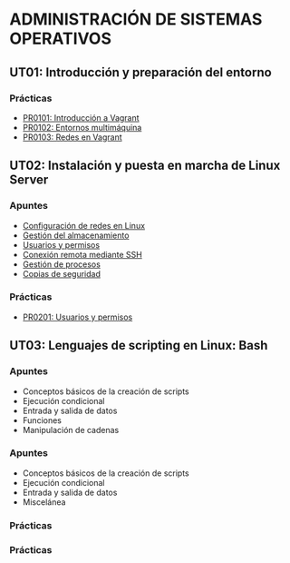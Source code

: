 # ADMINISTRACIÓN DE SISTEMAS OPERATIVOS

## UT01: Introducción y preparación del entorno

### Prácticas

- [PR0101: Introducción a Vagrant](./ut01/practicas/pr0101.md)
- [PR0102: Entornos multimáquina](./ut01/practicas/pr0102.md)
- [PR0103: Redes en Vagrant](./ut01/practicas/pr0103.md)


## UT02: Instalación y puesta en marcha de Linux Server

### Apuntes

- [Configuración de redes en Linux](./ut02/apuntes/)
- [Gestión del almacenamiento](./ut02/apuntes/2_almacenamiento_discos.md)
- [Usuarios y permisos](./ut02/apuntes/3_usuarios_permisos.md)
- [Conexión remota mediante SSH](./ut02/apuntes/4_conexion_remota.md)
- [Gestión de procesos](./ut02/apuntes/5_procesos.md)
- [Copias de seguridad](./ut02/apuntes/6_copias_de_seguridad.md)

### Prácticas

- [PR0201: Usuarios y permisos](./ut02/practicas/pr0201_usuarios_permisos.md)


## UT03: Lenguajes de scripting en Linux: Bash

### Apuntes

- Conceptos básicos de la creación de scripts
- Ejecución condicional
- Entrada y salida de datos
- Funciones
- Manipulación de cadenas


### Apuntes

- Conceptos básicos de la creación de scripts
- Ejecución condicional
- Entrada y salida de datos
- Miscelánea

### Prácticas


### Prácticas